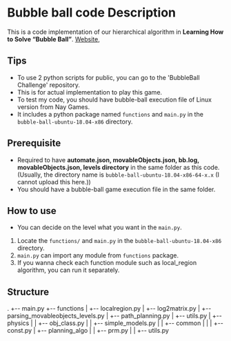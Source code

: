 # Bubble ball code Description
This is a code implementation of our hierarchical algorithm in **Learning How to Solve “Bubble Ball”**. 
[Website](https://sites.google.com/berkeley.edu/bubble-ball/home),

## Tips
* To use 2 python scripts for public, you can go to the 'BubbleBall Challenge' repository.
* This is for actual implementation to play this game.
* To test my code, you should have bubble-ball execution file of Linux version from Nay Games.
* It includes a python package named `functions` and `main.py` in the `bubble-ball-ubuntu-18.04-x86` directory.

## Prerequisite
* Required to have **automate.json, movableObjects.json, bb.log, movableObjects.json, levels directory** in the same folder as this code. (Usually, the directory name is `bubble-ball-ubuntu-18.04-x86-64-x.x` (I cannot upload this here.))
* You should have a bubble-ball game execution file in the same folder.

## How to use 
* You can decide on the level what you want in the `main.py`.
1. Locate the `functions/` and `main.py` in the `bubble-ball-ubuntu-18.04-x86` directory.
2. `main.py` can import any module from `functions` package. 
3. If you wanna check each function module such as local_region algorithm, you can run it separately.

## Structure
.
+-- main.py
+-- functions
|   +-- localregion.py
|   +-- log2matrix.py
|   +-- parsing_movableobjects_levels.py
|   +-- path_planning.py
|   +-- utils.py
|   +-- physics
|   |	+-- obj_class.py
|   |	+-- simple_models.py
|   |	+-- common
|   |	|   +-- const.py
|   +-- planning_algo
|   |	+-- prm.py
|   |	+-- utils.py



